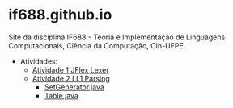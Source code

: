 # if688.github.io
Site da disciplina IF688 - Teoria e Implementação de Linguagens Computacionais, Ciência da Computação, CIn-UFPE

- Atividades:
  - [Atividade 1 JFlex Lexer](2018.1/atividades/01-JFlex) 
  - [Atividade 2 LL1 Parsing](2018.1/atividades/02-LL1parsing/)
    - [SetGenerator.java](https://github.com/amrm121/if688.github.io/tree/alternativeF/2018.1/atividades/02-LL1parsing/src/br/ufpe/cin/if688/parsing/analysis/SetGenerator.java)
    - [Table.java](https://github.com/amrm121/if688.github.io/tree/alternativeF/2018.1/atividades/02-LL1parsing/src/br/ufpe/cin/if688/table/Table.java)

 
